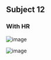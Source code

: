 ## Subject 12

### With HR

![image](https://user-images.githubusercontent.com/65078173/213007355-1dc4b561-3824-4cd5-bce4-0230217d99a2.png)

![image](https://user-images.githubusercontent.com/65078173/213007472-440e562d-54af-440b-934c-408fcdfcd0d5.png)
